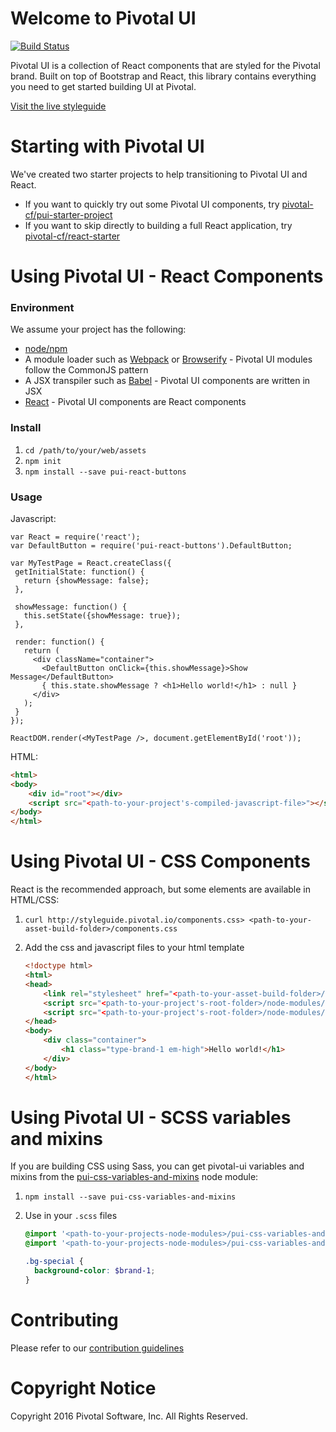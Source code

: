 # Welcome to Pivotal UI
[![Build Status](https://snap-ci.com/pivotal-cf/pivotal-ui/branch/development/build_image)](https://snap-ci.com/pivotal-cf/pivotal-ui/branch/development)

Pivotal UI is a collection of React components that are styled for the Pivotal brand. Built on top of Bootstrap and
React, this library contains everything you need to get started building UI at Pivotal.

[Visit the live styleguide](http://styleguide.pivotal.io)

# Starting with Pivotal UI 

We've created two starter projects to help transitioning to Pivotal UI and React.

- If you want to quickly try out some Pivotal UI components, try [pivotal-cf/pui-starter-project](https://github.com/pivotal-cf/pui-starter-project)
- If you want to skip directly to building a full React application, try [pivotal-cf/react-starter](https://github.com/pivotal-cf/react-starter)

# Using Pivotal UI - React Components

### Environment

We assume your project has the following:

 - [node/npm](https://nodejs.org/en/)
 - A module loader such as [Webpack](http://webpack.github.io/) or [Browserify](http://browserify.org/) - Pivotal UI modules follow the CommonJS pattern
 - A JSX transpiler such as [Babel](https://babeljs.io/) - Pivotal UI components are written in JSX 
 - [React](https://facebook.github.io/react/) - Pivotal UI components are React components

### Install

1. `cd /path/to/your/web/assets`
1. `npm init`
1. `npm install --save pui-react-buttons`

### Usage

Javascript:

```
var React = require('react');
var DefaultButton = require('pui-react-buttons').DefaultButton;

var MyTestPage = React.createClass({
 getInitialState: function() {
   return {showMessage: false};
 },

 showMessage: function() {
   this.setState({showMessage: true});
 },

 render: function() {
   return (
     <div className="container">
       <DefaultButton onClick={this.showMessage}>Show Message</DefaultButton>
       { this.state.showMessage ? <h1>Hello world!</h1> : null }
     </div>
   );
 }
});

ReactDOM.render(<MyTestPage />, document.getElementById('root'));
```

HTML:

```html
<html>
<body>
    <div id="root"></div>
    <script src="<path-to-your-project's-compiled-javascript-file>"></script>
</body>
</html>
```

# Using Pivotal UI - CSS Components

React is the recommended approach, but some elements are available in HTML/CSS:

1. `curl http://styleguide.pivotal.io/components.css> <path-to-your-asset-build-folder>/components.css`
1. Add the css and javascript files to your html template

    ```html
    <!doctype html>
    <html>
    <head>
        <link rel="stylesheet" href="<path-to-your-asset-build-folder>/components.css">
        <script src="<path-to-your-project's-root-folder>/node-modules/jquery/dist/jquery.js"></script>
        <script src="<path-to-your-project's-root-folder>/node-modules/bootstrap/dist/js/bootstrap.js"></script>
    </head>
    <body>
        <div class="container">
            <h1 class="type-brand-1 em-high">Hello world!</h1>
        </div>
    </body>
    </html>
    ```

# Using Pivotal UI - SCSS variables and mixins

If you are building CSS using Sass, you can get pivotal-ui variables and mixins
from the [pui-css-variables-and-mixins](https://www.npmjs.com/package/pui-css-variables-and-mixins)
node module:

1. `npm install --save pui-css-variables-and-mixins`
1. Use in your `.scss` files

    ```scss
    @import '<path-to-your-projects-node-modules>/pui-css-variables-and-mixins/pui-variables.scss';
    @import '<path-to-your-projects-node-modules>/pui-css-variables-and-mixins/mixins.scss';

    .bg-special {
      background-color: $brand-1;
    }
    ```

# Contributing

Please refer to our [contribution guidelines](https://github.com/pivotal-cf/pivotal-ui/blob/master/CONTRIBUTING.md)

# Copyright Notice

Copyright 2016 Pivotal Software, Inc. All Rights Reserved.

